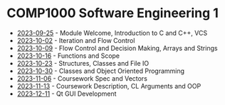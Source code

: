 # COMP1000 Software Engineering 1

- [2023-09-25](/learning-uni/COMP1000/notes/2023-09-25.md) - Module Welcome, Introduction to C and C++, VCS
- [2023-10-02](/learning-uni/COMP1000/notes/2023-10-02.md) - Iteration and Flow Control
- [2023-10-09](/learning-uni/COMP1000/notes/2023-10-09.md) - Flow Control and Decision Making, Arrays and Strings
- [2023-10-16](/learning-uni/COMP1000/notes/2023-10-16.md) - Functions and Scope
- [2023-10-23](/learning-uni/COMP1000/notes/2023-10-23.md) - Structures, Classes and File IO
- [2023-10-30](/learning-uni/COMP1000/notes/2023-10-30.md) - Classes and Object Oriented Programming
- [2023-11-06](/learning-uni/COMP1000/notes/2023-11-06.md) - Coursework Spec and Vectors
- [2023-11-13](/learning-uni/COMP1000/notes/2023-11-13.md) - Coursework Description, CL Arguments and OOP
- [2023-12-11](/learning-uni/COMP1000/notes/2023-12-11.md) - Qt GUI Development